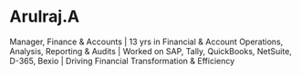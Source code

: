 # Arulraj.A
Manager, Finance &amp; Accounts | 13 yrs in Financial &amp; Account Operations, Analysis, Reporting &amp; Audits | Worked on SAP, Tally, QuickBooks, NetSuite, D-365, Bexio | Driving Financial Transformation &amp; Efficiency
